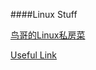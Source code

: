 ####Linux Stuff

[鸟哥的Linux私房菜](http://linux.vbird.org/aboutmysite.php)

[Useful Link](./Useful_Link.md )

